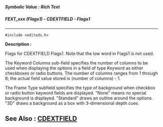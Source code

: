 ##### Symbolic Value : Rich Text
##### FEXT_xxx (Flags1) - CDEXTFIELD - Flags1
---
```
#include <editods.h>
```
**Description :**

Flags for CDEXTFIELD Flags1.  Note that the low word in Flags1 is not used.

The Keyword Columns sub-field specifies the number of columns to be used when 
displaying the options in a field of type Keyword as either checkboxes or radio 
buttons.  The number of columns ranges from 1 through 8;  the actual field 
value stored is (number of columns) - 1.

The Frame Type subfield specifies the type of background when checkbox or radio 
button keyword fields are displayed.  "None" means no special background is 
displayed.  "Standard" draws an outline around the options.  "3D" draws a 
background as a box with 3-dimensional depth cues.

**See Also :**
[CDEXTFIELD](/reference/Data/CDEXTFIELD)
---
